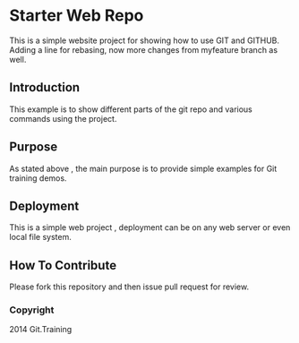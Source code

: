# Starter Web Repo

This is a simple website project for showing how to use GIT and GITHUB. Adding a line for rebasing, now more changes from myfeature branch as well.

## Introduction

This example is to show different parts of the git repo and various commands using the project.

## Purpose

As stated above , the main purpose is to provide simple examples for Git training demos.

## Deployment

This is a simple web project , deployment can be on any web server or even local file system.

## How To Contribute

Please fork this repository and then issue pull request for review.

### Copyright

2014 Git.Training
